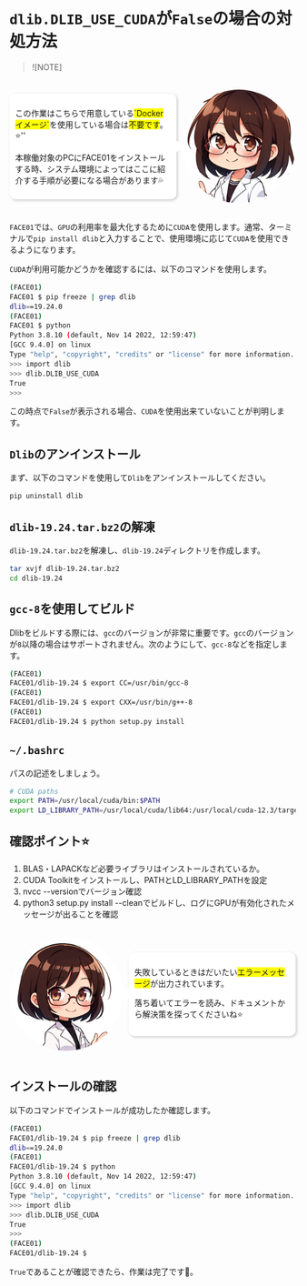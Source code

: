 # `dlib.DLIB_USE_CUDA`が`False`の場合の対処方法

> ![NOTE]
> 

<br />
<div style="display: flex; align-items: center; justify-content: flex-end;">
    <div style="background-color: white; padding: 10px; border-radius: 10px; box-shadow: 2px 2px 5px rgba(0, 0, 0, 0.2); position: relative; margin-right: 10px;">
        <p style="margin: 10;">この作業はこちらで用意している<span style="background-color: yellow;">`Dockerイメージ`</span>を使用している場合は<span style="background-color: yellow;">不要です</span>。⭐️''</p>
        <p style="margin: 10;">本稼働対象のPCにFACE01をインストールする時、システム環境によってはここに紹介する手順が必要になる場合があります💦</p>
        <div style="position: absolute; top: 50%; right: -15px; width: 0; height: 0; border-top: 10px solid transparent; border-bottom: 10px solid transparent; border-left: 15px solid white; transform: translateY(-50%);"></div>
    </div>
    <img src="https://raw.githubusercontent.com/yKesamaru/FACE01_DEV/master/assets/images/00129-2005948764.png" alt="説明文" width="200" style="border-radius: 50%; object-fit: cover;">
</div>
<br />

`FACE01`では、`GPU`の利用率を最大化するために`CUDA`を使用します。通常、ターミナルで`pip install dlib`と入力することで、使用環境に応じて`CUDA`を使用できるようになります。

`CUDA`が利用可能かどうかを確認するには、以下のコマンドを使用します。
```bash
(FACE01)
FACE01 $ pip freeze | grep dlib
dlib==19.24.0
(FACE01)
FACE01 $ python
Python 3.8.10 (default, Nov 14 2022, 12:59:47)
[GCC 9.4.0] on linux
Type "help", "copyright", "credits" or "license" for more information.
>>> import dlib
>>> dlib.DLIB_USE_CUDA
True
>>>
```
この時点で`False`が表示される場合、`CUDA`を使用出来ていないことが判明します。

## `Dlib`のアンインストール

まず、以下のコマンドを使用して`Dlib`をアンインストールしてください。
```bash
pip uninstall dlib
```

## `dlib-19.24.tar.bz2`の解凍

`dlib-19.24.tar.bz2`を解凍し、`dlib-19.24`ディレクトリを作成します。
```bash
tar xvjf dlib-19.24.tar.bz2
cd dlib-19.24
```

## `gcc-8`を使用してビルド

Dlibをビルドする際には、`gcc`のバージョンが非常に重要です。`gcc`のバージョンが`8`以降の場合はサポートされません。次のようにして、`gcc-8`などを指定します。
```bash
(FACE01)
FACE01/dlib-19.24 $ export CC=/usr/bin/gcc-8
(FACE01)
FACE01/dlib-19.24 $ export CXX=/usr/bin/g++-8
(FACE01)
FACE01/dlib-19.24 $ python setup.py install
```

## `~/.bashrc`
パスの記述をしましょう。
```bash
# CUDA paths
export PATH=/usr/local/cuda/bin:$PATH
export LD_LIBRARY_PATH=/usr/local/cuda/lib64:/usr/local/cuda-12.3/targets/x86_64-linux/lib:$LD_LIBRARY_PATH
```

## 確認ポイント⭐️
1. BLAS・LAPACKなど必要ライブラリはインストールされているか。
2. CUDA Toolkitをインストールし、PATHとLD_LIBRARY_PATHを設定
3. nvcc --versionでバージョン確認
4. python3 setup.py install --cleanでビルドし、ログにGPUが有効化されたメッセージが出ることを確認

<br />
<div style="display: flex; align-items: center;">
    <img src="https://raw.githubusercontent.com/yKesamaru/FACE01_DEV/master/assets/images/00103-1322935144.png" alt="説明文" width="200" style="margin-right: 10px; border-radius: 50%; object-fit: cover;">
    <div style="background-color: white; padding: 10px; border-radius: 10px; box-shadow: 2px 2px 5px rgba(0, 0, 0, 0.2); position: relative;">
        <p style="margin: 10;">失敗しているときはだいたい<span style="background-color: yellow;">エラーメッセージ</span>が出力されています。</p>
        <p style="margin: 10;">落ち着いてエラーを読み、ドキュメントから解決策を探ってくださいね⭐️</p>
        <div style="position: absolute; top: 50%; left: -15px; width: 0; height: 0; border-top: 10px solid transparent; border-bottom: 10px solid transparent; border-right: 15px solid white; transform: translateY(-50%);"></div>
    </div>
</div>
<br />

## インストールの確認
以下のコマンドでインストールが成功したか確認します。
```bash
(FACE01)
FACE01/dlib-19.24 $ pip freeze | grep dlib
dlib==19.24.0
(FACE01)
FACE01/dlib-19.24 $ python
Python 3.8.10 (default, Nov 14 2022, 12:59:47)
[GCC 9.4.0] on linux
Type "help", "copyright", "credits" or "license" for more information.
>>> import dlib
>>> dlib.DLIB_USE_CUDA
True
>>>
(FACE01)
FACE01/dlib-19.24 $
```
`True`であることが確認できたら、作業は完了です🎉。
